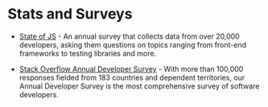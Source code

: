 # Stats and Surveys

- [State of JS](https://stateofjs.com/) - An annual survey that collects data from over 20,000 developers, asking them questions on topics ranging from front-end frameworks to testing libraries and more.  

- [Stack Overflow Annual Developer Survey](https://insights.stackoverflow.com/survey/) - With more than 100,000 responses fielded from 183 countries and dependent territories, our Annual Developer Survey is the most comprehensive survey of software developers.
